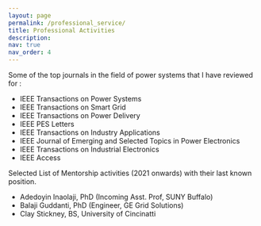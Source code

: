 ```yaml
---
layout: page
permalink: /professional_service/
title: Professional Activities
description:
nav: true
nav_order: 4
---
```


Some of the top journals in the field of power systems that I have reviewed for : 
<ul>
  <li>IEEE Transactions on Power Systems</li>
  <li>IEEE Transactions on Smart Grid</li>
  <li>IEEE Transactions on Power Delivery</li>
  <li>IEEE PES Letters</li>
  <li>IEEE Transactions on Industry Applications</li>
  <li>IEEE Journal of Emerging and Selected Topics in Power Electronics</li>
  <li>IEEE Transactions on Industrial Electronics</li>
  <li>IEEE Access</li>
</ul>

Selected List of Mentorship activities (2021 onwards) with their last known position. 
<ul>
  <li>Adedoyin Inaolaji, PhD (Incoming Asst. Prof, SUNY Buffalo)</li>
  <li>Balaji Guddanti, PhD (Engineer, GE Grid Solutions)</li>
  <li>Clay Stickney, BS, University of Cincinatti</li>
  
</ul>



